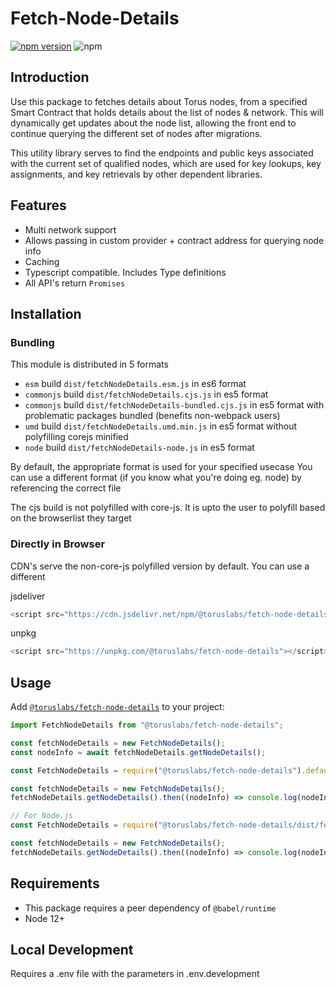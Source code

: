 # Fetch-Node-Details

[![npm version](https://badge.fury.io/js/%40toruslabs%2Ffetch-node-details.svg)](https://badge.fury.io/js/%40toruslabs%2Ffetch-node-details)
![npm](https://img.shields.io/npm/dw/@toruslabs/fetch-node-details)

## Introduction

Use this package to fetches details about Torus nodes, from a specified Smart Contract that holds details about the list of nodes & network.
This will dynamically get updates about the node list, allowing the front end to continue querying the different set of nodes after migrations.

This utility library serves to find the endpoints and public keys associated
with the current set of qualified nodes, which are used for key lookups, key
assignments, and key retrievals by other dependent libraries.

## Features

- Multi network support
- Allows passing in custom provider + contract address for querying node info
- Caching
- Typescript compatible. Includes Type definitions
- All API's return `Promises`

## Installation

### Bundling

This module is distributed in 5 formats

- `esm` build `dist/fetchNodeDetails.esm.js` in es6 format
- `commonjs` build `dist/fetchNodeDetails.cjs.js` in es5 format
- `commonjs` build `dist/fetchNodeDetails-bundled.cjs.js` in es5 format with problematic packages bundled (benefits non-webpack users)
- `umd` build `dist/fetchNodeDetails.umd.min.js` in es5 format without polyfilling corejs minified
- `node` build `dist/fetchNodeDetails-node.js` in es5 format

By default, the appropriate format is used for your specified usecase
You can use a different format (if you know what you're doing eg. node) by referencing the correct file

The cjs build is not polyfilled with core-js.
It is upto the user to polyfill based on the browserlist they target

### Directly in Browser

CDN's serve the non-core-js polyfilled version by default. You can use a different

jsdeliver

```js
<script src="https://cdn.jsdelivr.net/npm/@toruslabs/fetch-node-details"></script>
```

unpkg

```js
<script src="https://unpkg.com/@toruslabs/fetch-node-details"></script>
```

## Usage

Add [`@toruslabs/fetch-node-details`](https://www.npmjs.com/package/@toruslabs/fetch-node-details) to your project:

```ts
import FetchNodeDetails from "@toruslabs/fetch-node-details";

const fetchNodeDetails = new FetchNodeDetails();
const nodeInfo = await fetchNodeDetails.getNodeDetails();
```

```js
const FetchNodeDetails = require("@toruslabs/fetch-node-details").default;

const fetchNodeDetails = new FetchNodeDetails();
fetchNodeDetails.getNodeDetails().then((nodeInfo) => console.log(nodeInfo));
```

```js
// For Node.js
const FetchNodeDetails = require("@toruslabs/fetch-node-details/dist/fetchNodeDetails-node.js").default;

const fetchNodeDetails = new FetchNodeDetails();
fetchNodeDetails.getNodeDetails().then((nodeInfo) => console.log(nodeInfo));
```

## Requirements

- This package requires a peer dependency of `@babel/runtime`
- Node 12+

## Local Development

Requires a .env file with the parameters in .env.development
